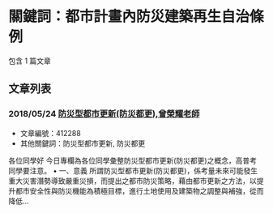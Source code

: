 # 關鍵詞：都市計畫內防災建築再生自治條例

包含 1 篇文章

## 文章列表

### 2018/05/24 [防災型都市更新(防災都更),曾榮耀老師](../../articles/412288_%E9%98%B2%E7%81%BD%E5%9E%8B%E9%83%BD%E5%B8%82%E6%9B%B4%E6%96%B0%28%E9%98%B2%E7%81%BD%E9%83%BD%E6%9B%B4%29%2C%E6%9B%BE%E6%A6%AE%E8%80%80%E8%80%81%E5%B8%AB.md)
- 文章編號：412288
- 其他關鍵詞：防災型都市更新, 防災都更

各位同學好 今日專欄為各位同學彙整防災型都市更新(防災都更)之概念，高普考同學要注意。 • 一、意義 所謂防災型都市更新(防災都更)，係考量未來可能發生重大災害潛勢導致嚴重災損，而提出之都市防災策略，藉由都市更新之方法，以提升都市安全性與防災機能為積極目標，進行土地使用及建築物之調整與補強，從而降低...
